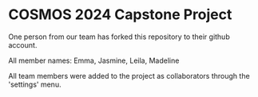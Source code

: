 # COSMOS 2024 Capstone Project 
One person from our team has forked this repository to their github account.

All member names:
Emma, Jasmine, Leila, Madeline

All team members were added to the project as collaborators through the 'settings' menu.

